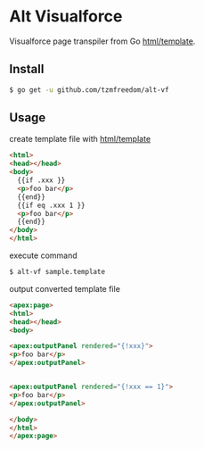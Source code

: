# Alt Visualforce

Visualforce page transpiler from Go [html/template](https://golang.org/pkg/html/template/).

## Install

```bash
$ go get -u github.com/tzmfreedom/alt-vf
```

## Usage

create template file with [html/template](https://golang.org/pkg/html/template/)
```html
<html>
<head></head>
<body>
  {{if .xxx }}
  <p>foo bar</p>
  {{end}}
  {{if eq .xxx 1 }}
  <p>foo bar</p>
  {{end}}
</body>
</html>
```

execute command
```bash
$ alt-vf sample.template
```

output converted template file
```html
<apex:page>
<html>
<head></head>
<body>

<apex:outputPanel rendered="{!xxx}">
<p>foo bar</p>
</apex:outputPanel>


<apex:outputPanel rendered="{!xxx == 1}">
<p>foo bar</p>
</apex:outputPanel>

</body>
</html>
</apex:page>
```
